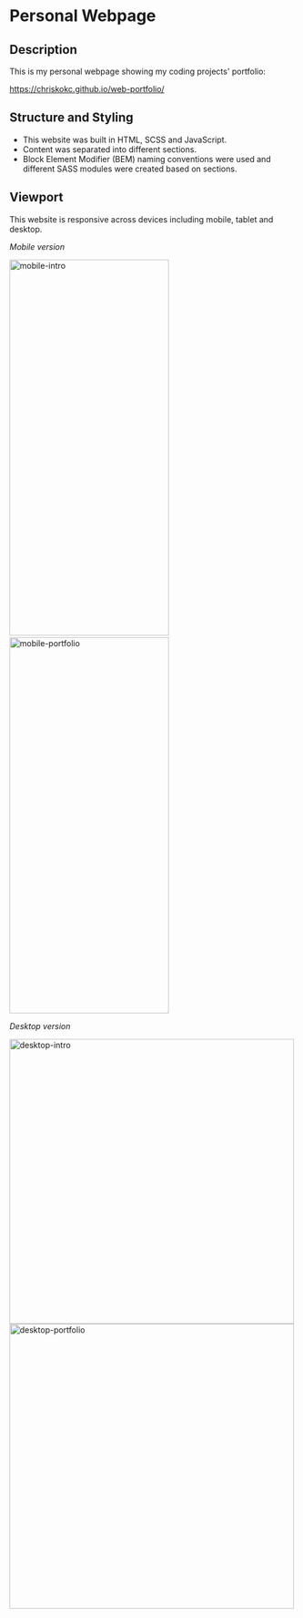 # Personal Webpage

## Description

This is my personal webpage showing my coding projects' portfolio:

https://chriskokc.github.io/web-portfolio/

## Structure and Styling

- This website was built in HTML, SCSS and JavaScript.
- Content was separated into different sections.
- Block Element Modifier (BEM) naming conventions were used and different SASS modules were created based on sections.

## Viewport

This website is responsive across devices including mobile, tablet and desktop.

<em>Mobile version</em>

<img width="280" height="660" alt="mobile-intro" src="https://user-images.githubusercontent.com/87203804/182265854-628e6219-2f2e-4002-8060-5a3708c95f18.png"> &nbsp; &nbsp; <img width="280" height="660" alt="mobile-portfolio" src="https://user-images.githubusercontent.com/87203804/182265857-c3dde715-a8cd-4046-bca9-041324c855be.png">

<em>Desktop version</em>

  <img width="500" alt="desktop-intro" src="https://user-images.githubusercontent.com/87203804/182265866-f0f4167e-8c88-440a-92b5-588ddf314791.png">
  <img width="500" alt="desktop-portfolio" src="https://user-images.githubusercontent.com/87203804/182265872-c7a717c6-29ac-4462-bd8b-af82cfdc6971.png">
